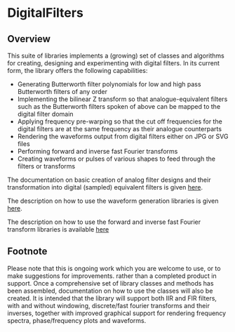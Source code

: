 # DigitalFilters
## Overview
This suite of libraries implements a (growing) set of classes and algorithms for creating, 
designing and experimenting with digital filters. In its current form, the library offers
the following capabilities:
- Generating Butterworth filter polynomials for low and high pass Butterworth filters of any order
- Implementing the bilinear Z transform so that analogue-equivalent filters such as the
Butterworth filters spoken of above can be mapped to the digital filter domain
- Applying frequency pre-warping so that the cut off frequencies for the digital filters
are at the same frequency as their analogue counterparts
- Rendering the waveforms output from digital filters either on JPG or SVG files
- Performing forward and inverse fast Fourier transforms
- Creating waveforms or pulses of various shapes to feed through the filters or transforms

The documentation on basic creation of analog filter designs and their transformation into
digital (sampled) equivalent filters is given [here](https://github.com/RopleyIT/DigitalFilters/blob/master/wiki/butterworth.md).

The description on how to use the waveform generation libraries is given [here](https://github.com/RopleyIT/DigitalFilters/blob/master/wiki/waveforms.md).

The description on how to use the forward and inverse fast Fourier transform libraries is available [here](https://github.com/RopleyIT/DigitalFilters/blob.master/wiki/ff.md)

## Footnote
Please note that this is ongoing work which you are welcome to use, or to make suggestions for improvements. rather than a completed product in support. Once a comprehensive
set of library classes and methods has been assembled, documentation on how to use the classes will
also be created. It is intended that the library will support both IIR and FIR filters, with 
and without windowing, discrete/fast fourier transforms and their inverses, together with improved graphical support for rendering frequency spectra, phase/frequency plots and waveforms.
